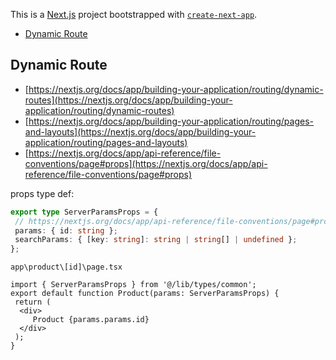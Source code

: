 This is a [Next.js](https://nextjs.org/) project bootstrapped with [`create-next-app`](https://github.com/vercel/next.js/tree/canary/packages/create-next-app).

- [Dynamic Route](#dynamic-route)

## Dynamic Route

- [https://nextjs.org/docs/app/building-your-application/routing/dynamic-routes](https://nextjs.org/docs/app/building-your-application/routing/dynamic-routes)
- [https://nextjs.org/docs/app/building-your-application/routing/pages-and-layouts](https://nextjs.org/docs/app/building-your-application/routing/pages-and-layouts)
- [https://nextjs.org/docs/app/api-reference/file-conventions/page#props](https://nextjs.org/docs/app/api-reference/file-conventions/page#props)

props type def:

```typescript
export type ServerParamsProps = {
 // https://nextjs.org/docs/app/api-reference/file-conventions/page#props
 params: { id: string };
 searchParams: { [key: string]: string | string[] | undefined };
};
```

`app\product\[id]\page.tsx`

```tsx
import { ServerParamsProps } from '@/lib/types/common';
export default function Product(params: ServerParamsProps) {
 return (
  <div>
     Product {params.params.id}
  </div>
 );
}
```
